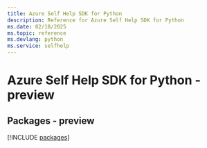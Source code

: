 ```yaml
---
title: Azure Self Help SDK for Python
description: Reference for Azure Self Help SDK for Python
ms.date: 02/18/2025
ms.topic: reference
ms.devlang: python
ms.service: selfhelp
---
```

# Azure Self Help SDK for Python - preview
## Packages - preview
[!INCLUDE [packages](self-help-index.md)]